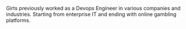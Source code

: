 Girts previously worked as a Devops Engineer in various companies and industries. Starting from enterprise IT and ending with online gambling platforms.